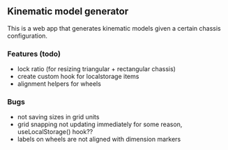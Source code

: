 ## Kinematic model generator
This is a web app that generates kinematic models given a certain chassis configuration.

### Features (todo)
- lock ratio (for resizing triangular + rectangular chassis)
- create custom hook for localstorage items
- alignment helpers for wheels

### Bugs
- not saving sizes in grid units
- grid snapping not updating immediately for some reason, useLocalStorage() hook??
- labels on wheels are not aligned with dimension markers
